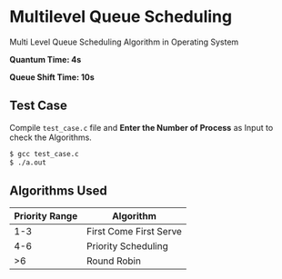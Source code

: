 # Multilevel Queue Scheduling
Multi Level Queue Scheduling Algorithm in Operating System


**Quantum Time: 4s**

**Queue Shift Time: 10s**

## Test Case
Compile `test_case.c` file and **Enter the Number of Process** as Input to check the Algorithms. 

```sh
$ gcc test_case.c
$ ./a.out
```

## Algorithms Used

|Priority Range|Algorithm|
|--------------|---------|
|1-3|First Come First Serve|
|4-6|Priority Scheduling|
|>6|Round Robin|
